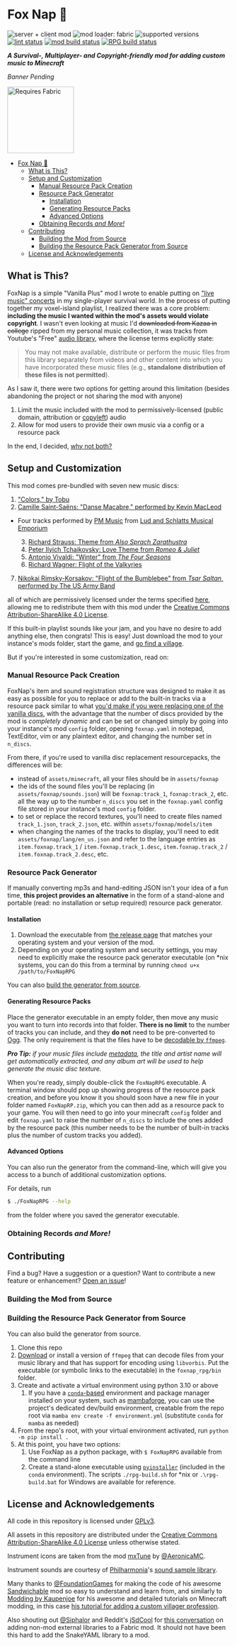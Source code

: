 # Fox Nap 🦊
![server + client mod](https://img.shields.io/badge/Server\/Client-both-purple)
![mod loader: fabric](https://img.shields.io/badge/Mod_Loader-fabric-dbd0b4)
![supported versions](https://img.shields.io/badge/Supported_Versions-1.19,1.19.2,1.19.3-blue)
[![lint status](https://github.com/OpenBagTwo/FoxNap/actions/workflows/lint.yml/badge.svg)](https://github.com/OpenBagTwo/FoxNap/actions/workflows/lint.yml)
[![mod build status](https://github.com/OpenBagTwo/FoxNap/actions/workflows/build_mod.yml/badge.svg)](https://github.com/OpenBagTwo/FoxNap/actions/workflows/build_mod.yml)
[![RPG build status](https://github.com/OpenBagTwo/FoxNap/actions/workflows/build_rpg.yml/badge.svg)](https://github.com/OpenBagTwo/FoxNap/actions/workflows/build_rpg.yml)

_**A Survival-, Multiplayer- and Copyright-friendly mod for adding custom music to Minecraft**_

_Banner Pending_

<img src="https://i.imgur.com/Ol1Tcf8.png" alt="Requires Fabric" width="150"/>

<!-- TOC -->
* [Fox Nap 🦊](#fox-nap-)
  * [What is This?](#what-is-this)
  * [Setup and Customization](#setup-and-customization)
    * [Manual Resource Pack Creation](#manual-resource-pack-creation)
    * [Resource Pack Generator](#resource-pack-generator)
      * [Installation](#installation)
      * [Generating Resource Packs](#generating-resource-packs)
      * [Advanced Options](#advanced-options)
    * [Obtaining Records _and More!_](#obtaining-records-and-more)
  * [Contributing](#contributing)
    * [Building the Mod from Source](#building-the-mod-from-source)
    * [Building the Resource Pack Generator from Source](#building-the-resource-pack-generator-from-source)
  * [License and Acknowledgements](#license-and-acknowledgements)
<!-- TOC -->

## What is This?

FoxNap is a simple "Vanilla Plus" mod I wrote to enable putting on
["live music" concerts](https://www.google.com/search?q=lip+syncing+concert) in my
single-player survival world. In the process of putting together my voxel-island playlist,
I realized there was a core problem: **including the music I wanted within the mod's assets
would violate copyright**. I wasn't even looking at music I'd ~~downloaded from Kazaa in college~~
ripped from my personal music collection, it was tracks from Youtube's "Free"
[audio library](youtube.com/audiolibrary), where the license terms explicitly state:

> You may not make available, distribute or perform the music files from this library separately
> from videos and other content into which you have incorporated these music files
> (e.g., **standalone distribution of these files is not permitted**).

As I saw it, there were two options for getting around this limitation (besides abandoning the
project or not sharing the mod with anyone)

1. Limit the music included with the mod to permissively-licensed (public domain, attribution or
   [copyleft](https://www.gnu.org/licenses/copyleft.en.html)) audio
1. Allow for mod users to provide their own music via a config or a resource pack

In the end, I decided, [why not both?](https://www.youtube.com/watch?v=vqgSO8_cRio&t=5s)

## Setup and Customization

This mod comes pre-bundled with seven new music discs:

1. ["Colors," by Tobu](https://www.youtube.com/watch?v=eyLml-zzXzw)
2. [Camille Saint-Saëns: "Danse Macabre," performed by Kevin MacLeod](https://freemusicarchive.org/music/Kevin_MacLeod/Classical_Sampler)
* Four tracks performed by [PM Music](https://pmmusic.pro)
  from [Lud and Schlatts Musical Emporium](https://www.youtube.com/channel/UCFbtXFIaAJ0fOtgyeDs8Jog/)

  3. [Richard Strauss: Theme from _Also Sprach Zarathustra_](https://www.youtube.com/watch?v=9K3GQdD30F0)
  4. [Peter Ilyich Tchaikovsky: Love Theme from _Romeo & Juliet_](https://www.youtube.com/watch?v=unvW5g_YWEk)
  5. [Antonio Vivaldi: "Winter" from _The Four Seasons_](https://www.youtube.com/watch?v=VBSP75pr2bg)
  6. [Richard Wagner: Flight of the Valkyries](https://www.youtube.com/watch?v=uNkRW_9pHRQ)
 
7. [Nikokai Rimsky-Korsakov: "Flight of the Bumblebee" from _Tsar Saltan_, performed by The US Army Band](https://commons.wikimedia.org/wiki/File:Rimsky-Korsakov_-_flight_of_the_bumblebee.oga)

all of which are permissively licensed under the terms specified
[here](src/main/resources/assets/foxnap/sounds/records/LICENSES.md), allowing me to redistribute
them with this mod under the [Creative Commons Attribution-ShareAlike 4.0 License](https://creativecommons.org/licenses/by-sa/4.0/).

If this built-in playlist sounds like your jam, and you have no desire to add anything else, then
congrats! This is easy! Just download the mod to your instance's mods folder, start the game, and
[go find a village](#obtaining-records-and-more).

But if you're interested in some customization, read on:

### Manual Resource Pack Creation

FoxNap's item and sound registration structure was designed to make it as easy as possible for you
to replace or add to the built-in tracks via a resource pack similar to what 
[you'd make if you were replacing one of the vanilla discs](https://www.planetminecraft.com/blog/how-to-add-costume-music-the-easy-way-1-12/),
with the advantage that the number of discs provided by the mod is _completely dynamic_ and can be
set or changed simply by going into your instance's mod `config` folder, opening `foxnap.yaml` in
notepad, TextEditor, vim or any plaintext editor, and changing the number set in `n_discs`.

From there, if you're used to vanilla disc replacement resourcepacks, the differences will be:
- instead of `assets/minecraft`, all your files should be in `assets/foxnap`
- the ids of the sound files you'll be replacing (in `assets/foxnap/sounds.json`) will be
  `foxnap:track_1`, `foxnap:track_2`, etc. all the way up to the number `n_discs`
  you set in the `foxnap.yaml` config file stored in your instance's mod `config` folder.
- to set or replace the record textures, you'll need to create files named `track_1.json`,
  `track_2.json`, etc. within `assets/foxnap/models/item`
- when changing the names of the tracks to display, you'll need to edit
  `assets/foxnap/lang/en_us.json` and refer to the language entries as `item.foxnap.track_1` /
  `item.foxnap.track_1.desc`, `item.foxnap.track_2` / `item.foxnap.track_2.desc`, etc.

### Resource Pack Generator

If manually converting mp3s and hand-editing JSON isn't your idea of a fun time, **this project
provides an alternative** in the form of a stand-alone and portable (read: no installation or
setup required) resource pack generator.

#### Installation

1. Download the executable from [the release page](../../releases) that
   matches your operating system and your version of the mod.
1. Depending on your operating system and security settings, you may need
   to explicitly make the resource pack generator executable (on \*nix systems,
   you can do this from a terminal by running `chmod u+x /path/to/FoxNapRPG`

You can also [build the generator from source](#building-the-resource-pack-generator-from-source).

#### Generating Resource Packs

Place the generator executable in an empty folder, then move any music you
want to turn into records into that folder. **There is no limit** to the
number of tracks you can include, and they **do not** need to be pre-converted
to [Ogg](https://en.wikipedia.org/wiki/Ogg). The only requirement is that
the files have to be
[decodable by `ffmpeg`](https://www.ffmpeg.org/general.html#Supported-File-Formats_002c-Codecs-or-Features).

_**Pro Tip:** if your music files include [metadata](https://en.wikipedia.org/wiki/ID3), the title
and artist
name will get automatically extracted, and any album art will be used to help generate the music
disc texture._

When you're ready, simply double-click the `FoxNapRPG` executable. A terminal window should pop
up showing progress of the resource pack creation, and before you know it you should soon have a
new file in your folder named `FoxNapRP.zip`, which you can then add as a resource pack to your
game. You will then need to go into your minecraft `config` folder and edit `foxnap.yaml` to raise
the number of `n_discs` to include the ones added by the resource pack (this number needs to be
the number of built-in tracks plus the number of custom tracks you added).

#### Advanced Options

You can also run the generator from the command-line, which will give you access to a bunch of
additional customization options.

For details, run

```bash
$ ./FoxNapRPG --help
```

from the folder where you saved the generator executable.

### Obtaining Records _and More!_

## Contributing

Find a bug? Have a suggestion or a question? Want to contribute a new feature or enhancement?
[Open an issue](https://github.com/OpenBagTwo/FoxNap/issues/new)!

### Building the Mod from Source

### Building the Resource Pack Generator from Source

You can also build the generator from source.

1. Clone this repo
1. [Download](https://ffmpeg.org/download.html) or install a version of `ffmpeg` that can decode
   files from your music library and that has support for encoding using `libvorbis`. Put the
   executable (or symbolic links to the executable) in the `foxnap_rpg/bin` folder.
1. Create and activate a virtual environment using python 3.10 or above
    1. If you have a [`conda`-based](https://docs.conda.io/en/latest/) environment and package manager installed on your
       system, such as [mambaforge](https://github.com/conda-forge/miniforge#mambaforge), you can use the project's
       dedicated dev/build environment, creatable from the repo root via
       `mamba env create -f environment.yml` (substitute `conda` for `mamba` as needed)
1. From the repo's root, with your virtual environment activated, run `python -m pip install .`
1. At this point, you have two options:
    1. Use FoxNap as a python package, with `$ FoxNapRPG` available from the command line
    1. Create a stand-alone executable using [`pyinstaller`](https://pyinstaller.org/en/stable/) (included in the `conda`
       environment). The scripts `./rpg-build.sh` for \*nix or `.\rpg-build.bat` for Windows are available for reference.

## License and Acknowledgements

All code in this repository is licensed under
[GPLv3](https://www.gnu.org/licenses/gpl-3.0.en.html).

All assets in this repository are distributed under the
[Creative Commons Attribution-ShareAlike 4.0 License](https://creativecommons.org/licenses/by-sa/4.0/)
unless
otherwise stated.

Instrument icons are taken from the mod [mxTune](https://github.com/AeronicaMC/mxTune)
by [@AeronicaMC](https://github.com/AeronicaMC).

Instrument sounds are courtesy of [Philharmonia](https://philharmonia.co.uk)'s
[sound sample library](https://philharmonia.co.uk/resources/sound-samples/).

Many thanks to [@FoundationGames](https://github.com/FoundationGames) for making the code of
his awesome [Sandwichable](https://github.com/FoundationGames/Sandwichable) mod so easy to
understand and learn from, and similarly to
[Modding by Kaupenjoe](https://www.youtube.com/c/TKaupenjoe) for his awesome and detailed
tutorials on Minecraft modding, in this case
[his tutorial for adding a custom villager profession](https://gist.github.com/Kaupenjoe/237846a971fdd254c7da9639c85e65c1).

Also shouting out [@Siphalor](https://github.com/Siphalor) and Reddit's
[jSdCool](https://www.reddit.com/user/jSdCool/) for
[this conversation](https://www.reddit.com/r/fabricmc/comments/mkumx8/comment/gticqn2/) on adding
non-mod external libraries to a Fabric mod. It should not have been this hard to add the SnakeYAML
library to a mod.
